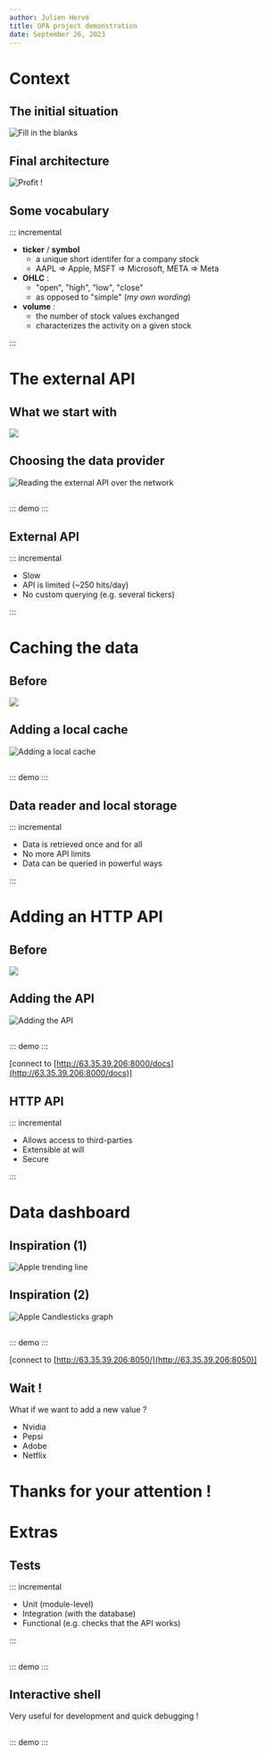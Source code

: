 ```yaml
---
author: Julien Hervé
title: OPA project demonstration
date: September 26, 2023
---
```


# Context

## The initial situation

![Fill in the blanks](../images/graphs/architecture_nothing.png)

## Final architecture

![Profit !](../images/graphs/architecture.png)

## Some vocabulary

::: incremental

* **ticker** / **symbol**
    * a unique short identifer for a company stock
    * AAPL => Apple, MSFT => Microsoft, META => Meta
* **OHLC** :
    * "open", "high", "low", "close"
    * as opposed to "simple" (*my own wording*)
* **volume** :
    * the number of stock values exchanged
    * characterizes the activity on a given stock

:::

# The external API

## What we start with

![](../images/graphs/architecture_nothing.png)

## Choosing the data provider

![Reading the external API over the network](../images/graphs/architecture_only_ext.png)

##

::: demo
:::

## External API

::: incremental

* Slow
* API is limited (~250 hits/day)
* No custom querying (e.g. several tickers)

:::

# Caching the data

## Before

![](../images/graphs/architecture_only_ext.png)

## Adding a local cache

![Adding a local cache](../images/graphs/architecture_db.png)

##

::: demo
:::

## Data reader and local storage

::: incremental

* Data is retrieved once and for all
* No more API limits
* Data can be queried in powerful ways

:::

# Adding an HTTP API

## Before

![](../images/graphs/architecture_db.png)

## Adding the API

![Adding the API](../images/graphs/architecture.png)

##

::: demo
:::

[connect to [http://63.35.39.206:8000/docs](http://63.35.39.206:8000/docs)]


## HTTP API

::: incremental

* Allows access to third-parties
* Extensible at will
* Secure

:::

# Data dashboard

## Inspiration (1)

![Apple trending line](../images/AAPL_trend_line.png)

## Inspiration (2)

![Apple Candlesticks graph](../images/AAPL_candles.png)

##

::: demo
:::

[connect to [http://63.35.39.206:8050/](http://63.35.39.206:8050)]


## Wait !

What if we want to add a new value ?

* Nvidia
* Pepsi
* Adobe
* Netflix

# Thanks for your attention !

# Extras

## Tests

::: incremental

* Unit (module-level)
* Integration (with the database)
* Functional (e.g. checks that the API works)

:::

##

::: demo
:::

## Interactive shell

Very useful for development and quick debugging !

##

::: demo
:::
